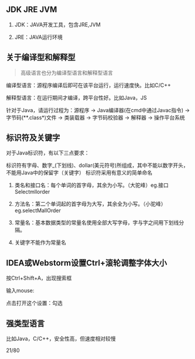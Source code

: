 ## JDK JRE JVM

1. JDK：JAVA开发工具，包含JRE,JVM

2. JRE：JAVA运行环境

## 关于编译型和解释型

> 高级语言也分为编译型语言和解释型语言

编译型语言：源程序编译后即可在该平台运行，运行速度快。比如C/C++

解释型语言：在运行期间才编译，跨平台性好。比如Java，JS

针对于Java，请运行过程为：源程序 -> Java编译器(在cmd中通过Javac指令) -> 字节码(**.class*)文件 -> 类装载器 -> 字节码校验器 -> 解释器 -> 操作平台系统

## 标识符及关键字

对于Java标识符，有以下三点要求：

标识符有字母、数字_(下划线)、dollar(美元符号)所组成，其中不能以数字开头，不能用Java中的保留字（关键字）
标识符采用有意义的简单命名

1. 类名和接口名：每个单词的首字母，其余为小写。（大驼峰）eg.接口Selectmllorder

2. 方法名：第二个单词起的首字母为大写，其余全为小写。（小驼峰）eg.selectMallOrder

3. 常量名：基本数据类型的常量名使用全部大写字母，字与字之间用下划线分隔。

4. 关键字不能作为常量名

## IDEA或Webstorm设置Ctrl+滚轮调整字体大小

按Ctrl+Shift+A，出现搜索框

输入mouse:

点击打开这个设置：勾选

## 强类型语言

比如Java，C/C++，安全性高，但速度相对较慢

21/80


